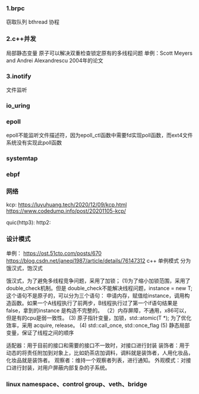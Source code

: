 ### 1.brpc
窃取队列
bthread
协程

### 2.c++并发
局部静态变量
原子可以解决双重检查锁定原有的多线程问题
单例：Scott Meyers and Andrei Alexandrescu 2004年的论文


### 3.inotify
文件监听

### io_uring

### epoll
epoll不能监听文件描述符，因为epoll_ctl函数中需要fd实现poll函数，而ext4文件系统没有实现此poll函数

### systemtap

### ebpf

### 网络
kcp:
https://luyuhuang.tech/2020/12/09/kcp.html
https://www.codedump.info/post/20201105-kcp/

quic(http3):
http2:

### 设计模式

单例：
https://ost.51cto.com/posts/670
https://blog.csdn.net/janeqi1987/article/details/76147312
c++ 单例模式
分为饿汉式，饱汉式

饿汉式，为了避免多线程竞争问题，采用了加锁；
(1)为了缩小加锁范围，采用了double_check机制。但是 double_check不能解决线程问题，instance = new T; 这个语句不是原子的，可以分为三个语句：
申请内存，赋值给instance，调用构造函数。如果一个A线程执行了前两步，B线程执行过了第一个if语句结果是false，拿到的instance 是构造不完整的。
（2）内存屏障，不通用，x86可以，但是有的cpu是弱一致性。
(3) 原子指针变量，加锁，std::atomic(T *); 为了优化效率，采用 acquire, release。
(4) std::call_once, std::once_flag 
(5) 静态局部变量，保证了线程之间的顺序

适配器：用于目前的接口和需要的接口不一致时，对接口进行封装
装饰者：用于动态的将责任附加到对象上，比如奶茶店加调料，调料就是装饰者，人用化妆品，化妆品就是装饰者。
观察者：维持一个观察者列表，进行通知。
外观模式：对接口进行封装，对用户屏蔽内部复杂的子系统。

### linux namespace、control group、veth、bridge
